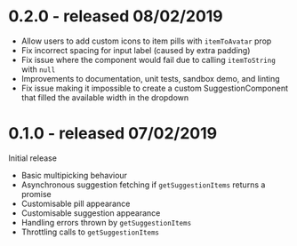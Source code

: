 # 0.2.0 - released 08/02/2019
 * Allow users to add custom icons to item pills with `itemToAvatar` prop
 * Fix incorrect spacing for input label (caused by extra padding)
 * Fix issue where the component would fail due to calling `itemToString` with `null`
 * Improvements to documentation, unit tests, sandbox demo, and linting
 * Fix issue making it impossible to create a custom SuggestionComponent that filled the available width in the dropdown

# 0.1.0 - released 07/02/2019
Initial release
 * Basic multipicking behaviour
 * Asynchronous suggestion fetching if `getSuggestionItems` returns a promise
 * Customisable pill appearance
 * Customisable suggestion appearance
 * Handling errors thrown by `getSuggestionItems`
 * Throttling calls to `getSuggestionItems`
